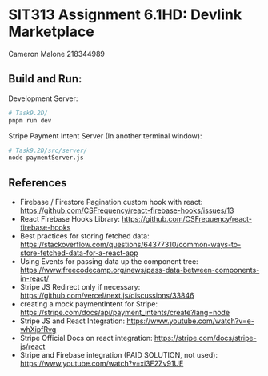 # SIT313 Assignment 6.1HD: Devlink Marketplace

Cameron Malone 218344989

## Build and Run:

Development Server:

```bash
# Task9.2D/
pnpm run dev
```

Stripe Payment Intent Server (In another terminal window):

```bash
# Task9.2D/src/server/
node paymentServer.js
```

## References

- Firebase / Firestore Pagination custom hook with react: https://github.com/CSFrequency/react-firebase-hooks/issues/13
- React Firebase Hooks Library: https://github.com/CSFrequency/react-firebase-hooks
- Best practices for storing fetched data: https://stackoverflow.com/questions/64377310/common-ways-to-store-fetched-data-for-a-react-app
- Using Events for passing data up the component tree: https://www.freecodecamp.org/news/pass-data-between-components-in-react/
- Stripe JS Redirect only if necessary: https://github.com/vercel/next.js/discussions/33846
- creating a mock paymentIntent for Stripe: https://stripe.com/docs/api/payment_intents/create?lang=node
- Stripe JS and React Integration: https://www.youtube.com/watch?v=e-whXipfRvg
- Stripe Official Docs on react integration: https://stripe.com/docs/stripe-js/react
- Stripe and Firebase integration (PAID SOLUTION, not used): https://www.youtube.com/watch?v=xi3F2Zv91UE
